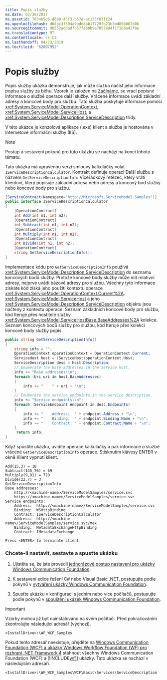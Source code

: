 ```yaml
---
title: Popis služby
ms.date: 03/30/2017
ms.assetid: 7034b5d6-d608-45f3-b57d-ec135f83ff24
ms.openlocfilehash: d68bc3f304a9ade8ab17729fb23b5bd89b007d0b
ms.sourcegitcommit: 9b552addadfb57fab0b9e7852ed4f1f1b8a42f8e
ms.translationtype: MT
ms.contentlocale: cs-CZ
ms.lasthandoff: 04/23/2019
ms.locfileid: "62007952"
---
```

# <a name="service-description"></a>Popis služby
Popis služby ukázka demonstruje, jak může služba načíst jeho informace popisu služby za běhu. Vzorek je založen na [Začínáme](../../../../docs/framework/wcf/samples/getting-started-sample.md), se vrací popisné informace o službě operace další služby. Vrácené informace uvádí základní adresy a koncové body pro službu. Tato služba poskytuje informace pomocí <xref:System.ServiceModel.OperationContext>, <xref:System.ServiceModel.ServiceHost>, a <xref:System.ServiceModel.Description.ServiceDescription> třídy.  
  
 V této ukázce je konzolová aplikace (.exe) klient a služba je hostována v Internetové informační služby (IIS).  
  
> [!NOTE]
>  Postup a sestavení pokynů pro tuto ukázku se nachází na konci tohoto tématu.  
  
 Tato ukázka má upravenou verzi smlouvy kalkulačky volat `IServiceDescriptionCalculator`. Kontrakt definuje operaci Další službu s názvem `GetServiceDescriptionInfo` Víceřádkový řetězec, který vrátí klientovi, který popisuje základní adresa nebo adresy a koncový bod služby nebo koncové body pro službu.  
  
```csharp
[ServiceContract(Namespace="http://Microsoft.ServiceModel.Samples")]  
public interface IServiceDescriptionCalculator  
{  
    [OperationContract]  
    int Add(int n1, int n2);  
    [OperationContract]  
    int Subtract(int n1, int n2);  
    [OperationContract]  
    int Multiply(int n1, int n2);  
    [OperationContract]  
    int Divide(int n1, int n2);  
    [OperationContract]  
    string GetServiceDescriptionInfo();  
}  
```  
  
 Implementace kódu pro `GetServiceDescriptionInfo` používá <xref:System.ServiceModel.Description.ServiceDescription> do seznamu koncových bodů služby. Protože koncové body služby může mít relativní adresy, nejprve uvádí bázové adresy pro službu. Všechny tyto informace získáte kód získá jeho použití kontextu operace <xref:System.ServiceModel.OperationContext.Current%2A>. <xref:System.ServiceModel.ServiceHost> a jeho <xref:System.ServiceModel.Description.ServiceDescription> objektu jsou načteny z kontextu operace. Seznam základních koncové body pro službu, kód Iteruje přes hostitele služby <xref:System.ServiceModel.ServiceHostBase.BaseAddresses%2A> kolekce. Seznam koncových bodů služby pro službu, kód Iteruje přes kolekci koncové body služby popis.  
  
```csharp
public string GetServiceDescriptionInfo()  
{  
    string info = "";  
    OperationContext operationContext = OperationContext.Current;  
    ServiceHost host = (ServiceHost)operationContext.Host;  
    ServiceDescription desc = host.Description;  
    // Enumerate the base addresses in the service host.  
    info += "Base addresses:\n";  
    foreach (Uri uri in host.BaseAddresses)  
    {  
        info += "    " + uri + "\n";  
    }  
    // Enumerate the service endpoints in the service description.  
    info += "Service endpoints:\n";  
    foreach (ServiceEndpoint endpoint in desc.Endpoints)  
    {  
        info += "    Address:  " + endpoint.Address + "\n";  
        info += "    Binding:  " + endpoint.Binding.Name + "\n";  
        info += "    Contract: " + endpoint.Contract.Name + "\n";  
    }  
     return info;  
}  
```  
  
 Když spustíte ukázku, uvidíte operace kalkulačky a pak informace o službě vrácené `GetServiceDescriptionInfo` operace. Stisknutím klávesy ENTER v okně Klient vypnutí klient.  
  
```console  
Add(15,3) = 18  
Subtract(145,76) = 69  
Multiply(9,81) = 729  
Divide(22,7) = 3  
GetServiceDescriptionInfo  
Base addresses:  
    http://<machine-name>/ServiceModelSamples/service.svc  
    https://<machine-name>/ServiceModelSamples/service.svc  
Service endpoints:  
    Address:  http://<machine-name>/ServiceModelSamples/service.svc  
    Binding:  WSHttpBinding  
    Contract: IServiceDescriptionCalculator  
    Address:  http://<machine-name>/ServiceModelSamples/service.svc/mex  
    Binding:  MetadataExchangeHttpBinding  
    Contract: IMetadataExchange  
  
Press <ENTER> to terminate client.  
```  
  
### <a name="to-set-up-build-and-run-the-sample"></a>Chcete-li nastavit, sestavte a spusťte ukázku  
  
1. Ujistěte se, že jste provedli [jednorázové postup nastavení pro ukázky Windows Communication Foundation](../../../../docs/framework/wcf/samples/one-time-setup-procedure-for-the-wcf-samples.md).  
  
2. K sestavení edice řešení C# nebo Visual Basic .NET, postupujte podle pokynů v [vytváření ukázky Windows Communication Foundation](../../../../docs/framework/wcf/samples/building-the-samples.md).  
  
3. Spusťte ukázku v konfiguraci s jedním nebo více počítačů, postupujte podle pokynů v [spouštění ukázek Windows Communication Foundation](../../../../docs/framework/wcf/samples/running-the-samples.md).  
  
> [!IMPORTANT]
>  Vzorky mohou již být nainstalováno na svém počítači. Před pokračováním zkontrolujte následující adresář (výchozí).  
>   
>  `<InstallDrive>:\WF_WCF_Samples`  
>   
>  Pokud tento adresář neexistuje, přejděte na [Windows Communication Foundation (WCF) a ukázky Windows Workflow Foundation (WF) pro rozhraní .NET Framework 4](https://go.microsoft.com/fwlink/?LinkId=150780) stáhnout všechny Windows Communication Foundation (WCF) a [!INCLUDE[wf1](../../../../includes/wf1-md.md)] ukázky. Tato ukázka se nachází v následujícím adresáři.  
>   
>  `<InstallDrive>:\WF_WCF_Samples\WCF\Basic\Services\ServiceDescription`  
